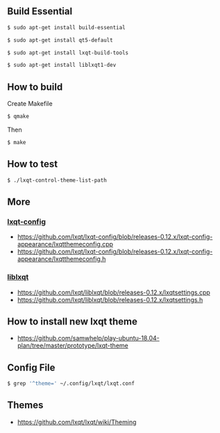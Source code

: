 

## Build Essential

``` sh
$ sudo apt-get install build-essential
```

``` sh
$ sudo apt-get install qt5-default
```

``` sh
$ sudo apt-get install lxqt-build-tools
```

``` sh
$ sudo apt-get install liblxqt1-dev
```


## How to build

Create Makefile

``` sh
$ qmake
```

Then

``` sh
$ make
```


## How to test

``` sh
$ ./lxqt-control-theme-list-path
```


## More


### [lxqt-config](https://github.com/lxqt/lxqt-config)

* https://github.com/lxqt/lxqt-config/blob/releases-0.12.x/lxqt-config-appearance/lxqtthemeconfig.cpp
* https://github.com/lxqt/lxqt-config/blob/releases-0.12.x/lxqt-config-appearance/lxqtthemeconfig.h


### [liblxqt](https://github.com/lxqt/liblxqt)

* https://github.com/lxqt/liblxqt/blob/releases-0.12.x/lxqtsettings.cpp
* https://github.com/lxqt/liblxqt/blob/releases-0.12.x/lxqtsettings.h


## How to install new lxqt theme

* https://github.com/samwhelp/play-ubuntu-18.04-plan/tree/master/prototype/lxqt-theme


## Config File

``` sh
$ grep '^theme=' ~/.config/lxqt/lxqt.conf
```


## Themes

* https://github.com/lxqt/lxqt/wiki/Theming
